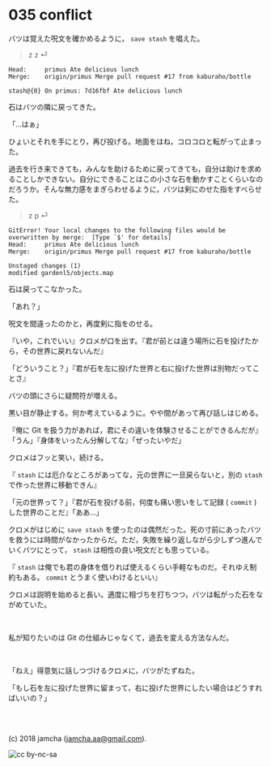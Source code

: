 

# 035 conflict

バツは覚えた呪文を確かめるように， `save stash` を唱えた。  

> z z ⏎  

    Head:     primus Ate delicious lunch
    Merge:    origin/primus Merge pull request #17 from kaburaho/bottle
    
    stash@{0} On primus: 7d16fbf Ate delicious lunch

石はバツの隣に戻ってきた。  

「…はぁ」  

ひょいとそれを手にとり，再び投げる。地面をはね，コロコロと転がって止まった。  

過去を行き来できても，みんなを助けるために戻ってきても，自分は助けを求めることしかできない。自分にできることはこの小さな石を動かすことくらいなのだろうか。そんな無力感をまぎらわせるように，バツは剣にのせた指をすべらせた。  

> z p ⏎  

    GitError! Your local changes to the following files would be overwritten by merge:  [Type `$' for details]
    Head:     primus Ate delicious lunch
    Merge:    origin/primus Merge pull request #17 from kaburaho/bottle
    
    Unstaged changes (1)
    modified gardenl5/objects.map

石は戻ってこなかった。  

「あれ？」  

呪文を間違ったのかと，再度剣に指をのせる。  

『いや，これでいい』クロメが口を出す。『君が前とは違う場所に石を投げたから，その世界に戻れないんだ』  

「どういうこと？」『君が石を左に投げた世界と右に投げた世界は別物だってことさ』  

バツの頭にさらに疑問符が増える。  

黒い目が静止する。何か考えているように。やや間があって再び話しはじめる。  

『俺に Git を扱う力があれば，君にその違いを体験させることができるんだが』「うん」『身体をいったん分解してな』「ぜったいやだ」  

クロメはフッと笑い，続ける。  

『 `stash` には厄介なところがあってな，元の世界に一旦戻らないと，別の `stash` で作った世界に移動できん』  

「元の世界って？」『君が石を投げる前，何度も痛い思いをして記録 ( `commit` ) した世界のことだ』「ああ…」  

クロメがはじめに `save stash` を使ったのは偶然だった。死の寸前にあったバツを救うには時間がなかったからだ。ただ，失敗を繰り返しながら少しずつ進んでいくバツにとって， `stash` は相性の良い呪文だとも思っている。  

『 `stash` は俺でも君の身体を借りれば使えるくらい手軽なものだ。それゆえ制約もある。 `commit` とうまく使いわけるといい』  

クロメは説明を始めると長い。適度に相づちを打ちつつ，バツは転がった石をながめていた。  

<br>  

私が知りたいのは Git の仕組みじゃなくて，過去を変える方法なんだ。  

<br>  

「ねえ」得意気に話しつづけるクロメに，バツがたずねた。  

「もし石を左に投げた世界に留まって，右に投げた世界にしたい場合はどうすればいいの？」  

<br>  
<br>  

(c) 2018 jamcha (jamcha.aa@gmail.com).  

![cc by-nc-sa](https://i.creativecommons.org/l/by-nc-sa/4.0/88x31.png)  

